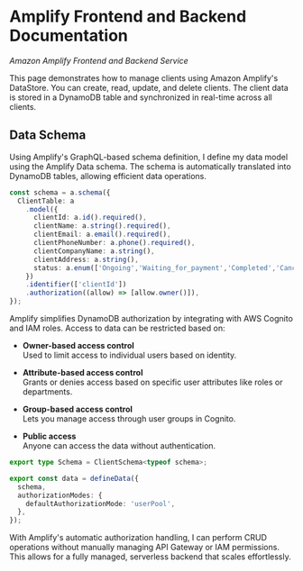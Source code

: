 # Amplify Frontend and Backend Documentation

_Amazon Amplify Frontend and Backend Service_

This page demonstrates how to manage clients using Amazon Amplify's DataStore. You can create, read, update, and delete clients. The client data is stored in a DynamoDB table and synchronized in real-time across all clients.

## Data Schema

Using Amplify's GraphQL-based schema definition, I define my data model using the Amplify Data schema. The schema is automatically translated into DynamoDB tables, allowing efficient data operations.

```ts
const schema = a.schema({
  ClientTable: a
    .model({
      clientId: a.id().required(),
      clientName: a.string().required(),
      clientEmail: a.email().required(),
      clientPhoneNumber: a.phone().required(),
      clientCompanyName: a.string(),
      clientAddress: a.string(),
      status: a.enum(['Ongoing','Waiting_for_payment','Completed','Cancelled'])
    })
    .identifier(['clientId'])
    .authorization((allow) => [allow.owner()]),
});
```

Amplify simplifies DynamoDB authorization by integrating with AWS Cognito and IAM roles. Access to data can be restricted based on:

- **Owner-based access control**  
Used to limit access to individual users based on identity.

- **Attribute-based access control**  
Grants or denies access based on specific user attributes like roles or departments.

- **Group-based access control**  
Lets you manage access through user groups in Cognito.

- **Public access**  
Anyone can access the data without authentication.

```ts
export type Schema = ClientSchema<typeof schema>;

export const data = defineData({
  schema,
  authorizationModes: {
    defaultAuthorizationMode: 'userPool',
  },
});
```

With Amplify's automatic authorization handling, I can perform CRUD operations without manually managing API Gateway or IAM permissions. This allows for a fully managed, serverless backend that scales effortlessly.
